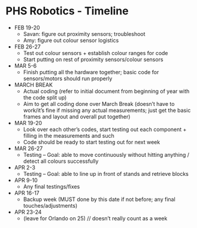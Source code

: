 # PHS Robotics - Timeline

- FEB 19-20
  -	Savan: figure out proximity sensors; troubleshoot
  -	Amy: figure out colour sensor logistics 
- FEB 26-27
  -	Test out colour sensors + establish colour ranges for code
  -	Start putting on rest of proximity sensors/colour sensors
- MAR 5-6
  -	Finish putting all the hardware together; basic code for sensors/motors should run properly
- MARCH BREAK
  -	Actual coding (refer to initial document from beginning of year with the code split up)
  -	Aim to get all coding done over March Break (doesn’t have to work/it’s fine if missing any actual measurements; just get the basic frames and layout and overall put together)
- MAR 19-20
  -	Look over each other’s codes, start testing out each component + filling in the measurements and such 
  -	Code should be ready to start testing out for next week
- MAR 26-27
  -	Testing – Goal: able to move continuously without hitting anything / detect all colours successfully
- APR 2-3
  -	Testing – Goal: able to line up in front of stands and retrieve blocks 
- APR 9-10
  -	Any final testings/fixes
- APR 16-17
  -	Backup week (MUST done by this date if not before; any final touches/adjustments)
- APR 23-24 
  - (leave for Orlando on 25) // doesn’t really count as a week
